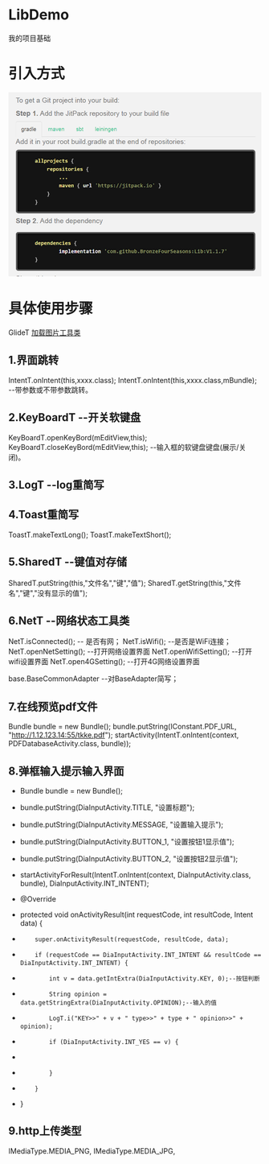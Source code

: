 # LibDemo
我的项目基础

# 引入方式 #
![引入方式](https://github.com/BronzeFourSeasons/Lib/blob/master/API/UseBag.png)


# 具体使用步骤 #

GlideT [加载图片工具类](https://github.com/BronzeFourSeasons/Lib/blob/master/API/Glide.md#glideapi)

##  1.界面跳转 ##
IntentT.onIntent(this,xxxx.class); 
IntentT.onIntent(this,xxxx.class,mBundle); --带参数或不带参数跳转。

##  2.KeyBoardT --开关软键盘 ##  
KeyBoardT.openKeyBord(mEditView,this); 
KeyBoardT.closeKeyBord(mEditView,this);
--输入框的软键盘键盘(展示/关闭)。

## 3.LogT --log重简写 ##

## 4.Toast重简写 ##  
ToastT.makeTextLong(); ToastT.makeTextShort();

## 5.SharedT --键值对存储 ##
SharedT.putString(this,"文件名","键","值");
SharedT.getString(this,"文件名","键","没有显示的值");

## 6.NetT --网络状态工具类 ##  
NetT.isConnected();     -- 是否有网；
NetT.isWifi();          --是否是WiFi连接；
NetT.openNetSetting();  --打开网络设置界面
NetT.openWifiSetting();  --打开wifi设置界面
NetT.open4GSetting();  --打开4G网络设置界面

base.BaseCommonAdapter --对BaseAdapter简写；

## 7.在线预览pdf文件 ##
 Bundle bundle = new Bundle();
 bundle.putString(IConstant.PDF_URL, "http://1.12.123.14:55/tkke.pdf");
 startActivity(IntentT.onIntent(context, PDFDatabaseActivity.class, bundle));

## 8.弹框输入提示输入界面 ##
- Bundle bundle = new Bundle();
- bundle.putString(DiaInputActivity.TITLE, "设置标题");
- bundle.putString(DiaInputActivity.MESSAGE, "设置输入提示");
- bundle.putString(DiaInputActivity.BUTTON_1, "设置按钮1显示值");
- bundle.putString(DiaInputActivity.BUTTON_2, "设置按钮2显示值");
- startActivityForResult(IntentT.onIntent(context, DiaInputActivity.class, bundle), DiaInputActivity.INT_INTENT);

-   @Override
-   protected void onActivityResult(int requestCode, int resultCode, Intent data) {
-         super.onActivityResult(requestCode, resultCode, data);
-         if (requestCode == DiaInputActivity.INT_INTENT && resultCode == DiaInputActivity.INT_INTENT) {
-             int v = data.getIntExtra(DiaInputActivity.KEY, 0);--按钮判断
-             String opinion = data.getStringExtra(DiaInputActivity.OPINION);--输入的值
-             LogT.i("KEY>>" + v + " type>>" + type + " opinion>>" + opinion);
-             if (DiaInputActivity.INT_YES == v) {
-                 
-             }
-         }
-    }

## 9.http上传类型 ##
IMediaType.MEDIA_PNG,
IMediaType.MEDIA_JPG,
